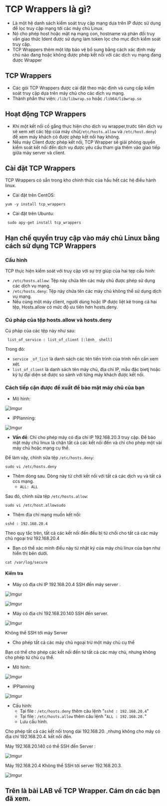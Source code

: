 # TCP Wrappers là gì?
* Là một hệ danh sách kiểm soát truy cập mạng dựa trên IP được sử dụng để lọc truy cập mạng tới các máy chủ Linux.
* Nó cho phép host hoặc mặt nạ mạng con, hostname và phản đối truy vấn giao thức Ident được sử dụng làm token lọc cho mục đích kiểm soát truy cập.
* TCP Wrappers thêm một lớp bảo vệ bổ sung bằng cách xác định máy chủ nào đang hoặc không được phép kết nối với các dịch vụ mạng đang được Wrapper

## TCP Wrappers
* Các gói TCP Wrappers được cài đặt theo mặc định và cung cấp kiểm soát truy cập dựa trên máy chủ cho các dịch vụ mạng.
* Thành phần thư viện: `/lib/libwrap.so` hoặc `/lib64/libwrap.so` 
## Hoạt động TCP Wrappers
* Khi một kết nối cố gắng thực hiện cho dịch vụ wrapper,trước tiên dịch vụ sẽ xem xét các tệp của máy chủ(`/etc/hosts.allow` và `/etc/host.deny`) để xem máy khách có được phép kết nối hay không. 
* Nếu máy Client được phép kết nối, TCP Wrapper sẽ giải phóng quyền kiểm soát kết nối đến dịch vụ được yêu cầu tham gia thêm vào giao tiếp giữa máy server và client.

## Cài đặt TCP Wrappers
TCP Wrappers có sẵn trong kho chính thức của hầu hết các hệ điều hành linux.
* Cài đặt trên CentOS:

` yum -y install tcp_wrappers `

* Cài đặt trên Ubuntu:

` sudo apy-get install tcp_wrappers`

## Hạn chế quyền truy cập vào máy chủ Linux bằng cách sử dụng TCP Wrappers 
### Cấu hình 
TCP thực hiện kiểm soát với truy cập với sự trợ giúp của hai tẹp cấu hình:
* `/etc/hosts.allow`: Tệp này chứa tên các máy chủ được phép sử dụng các dịch vụ mạng.
* `/etc/hosts.deny`: Tệp này chứa tên các máy chủ không thể sử dụng dịch vụ mạng.
* Nếu cùng một máy client, người dùng hoặc IP được liệt kê trong cả hai tệp, Hosts.allow có mức độ ưu tiên hơn hosts.deny.
### Cú pháp của tệp hosts.allow và hosts.deny
Cú pháp của các tệp này như sau:

` list_of_service : list_of_client [:lệnh_ shell]`

Trong đó:
* `service _of_list` là danh sách các tên tiến trình của trình nền cần xem xét.
* `list_of_client` là danh sách tên máy chủ, địa chỉ IP, mẫu đặc bietj hoặc ký tự đại diện sẽ được so sánh với từng máy khách được kết nối.
### Cách tiếp cận được đề xuất để bảo mật máy chủ của bạn
* Mô hình:

![Imgur](https://i.imgur.com/Wn4FAz1.png)

* IPPlanning:

![Imgur](https://i.imgur.com/NjPyZ9Y.png)

* **Vấn đề**: Chỉ cho phép máy có địa chỉ IP 192.168.20.3 truy cập.
Để bảo mật máy chủ linux là chặn tắt cả các kết nối đến và chỉ cho phép một vài máy chủ hoặc mạng cụ thể. 

Để làm vậy, chỉnh sửa tệp `/etc/hosts.deny`:

`sudo vi /etc/hosts.deny`

* Thêm dòng sau. Dòng này từ chới kết nối với tất cả các dịch vụ và tất cả ccs mạng.
    * `ALL: ALL`    

Sau đó, chỉnh sửa tệp `/etc/hosts.allow`:

`sudo vi /etc/host.allowsudo`

* Thêm địa chỉ mạng muốn kết nối:

`sshd : 192.168.20.4`

Theo quy tắc trên, tất cả các kết nối đến đều bị từ chối cho tất cả các máy chủ ngoại trừ 192.168.20.4

* Bạn có thể xác minh điều này từ nhật ký của máy chủ linux của bạn như hiển thị bên dưới.

`cat /var/log/secure`

#### Kiểm tra

* Máy có địa chỉ IP 192.168.20.4 SSH đến máy server .

![Imgur](https://i.imgur.com/j9uO5i6.png)

![Imgur](https://i.imgur.com/Cn3GFYN.png)

* Máy có địa chỉ 192.168.20.140 SSH đến server.

![Imgur](https://i.imgur.com/p9TaYU9.png)

Không thể SSH tới máy Server

* Cho phép tất cả các máy chủ ngoại trừ một máy chủ cụ thể

Bạn có thể cho phép các kết nối đến từ tất cả các máy chủ, nhưng không cho phép từ chủ cụ thể.

* Mô hình:

![Imgur](https://i.imgur.com/pnyxZ3W.png)

* IPPlanning

![Imgur](https://i.imgur.com/yCnqAoP.png)

* Cấu hình: 
    * Tại file : `/etc/hosts.deny` thêm câu lệnh "`sshd : 192.168.20.4`"
    * Tại file : `/etc/hosts.allow` thêm câu lệnh "`ALL : 192.168.20.`"
    * Lưu cấu hình.

Cho phép tất cả các kết nối trong dải 192.168.20. ,nhưng không cho máy có địa chỉ 192.168.20.4. kết nối đến.

Máy 192.168.20.140 có thể SSH đến Server :

![Imgur](https://i.imgur.com/lpycTpl.png)

Máy 192.168.20.4 Không thể SSH tới server 192.168.20.3.

![Imgur](https://i.imgur.com/H6btW98.png)

## Trên là bài LAB về TCP Wrapper. Cám ơn các bạn đã xem.